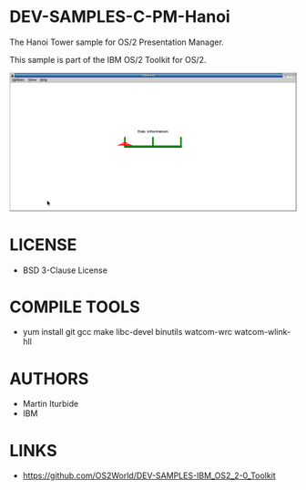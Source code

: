 # DEV-SAMPLES-C-PM-Hanoi
The Hanoi Tower sample for OS/2 Presentation Manager.

This sample is part of the IBM OS/2 Toolkit for OS/2.

![HANOI ScreenShot](/wiki/Hanoi_001.png)

LICENSE
===============
* BSD 3-Clause License

COMPILE TOOLS
===============
* yum install git gcc make libc-devel binutils watcom-wrc watcom-wlink-hll
 
AUTHORS
===============
* Martin Iturbide
* IBM

LINKS
===============
* https://github.com/OS2World/DEV-SAMPLES-IBM_OS2_2-0_Toolkit
